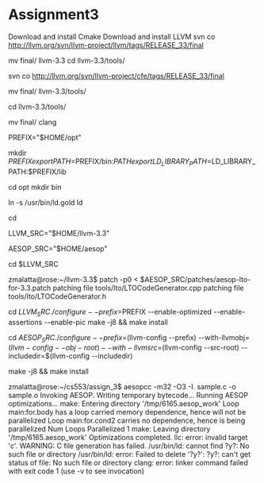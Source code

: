 # Assignment3
Download and install Cmake
Download and install LLVM
svn co http://llvm.org/svn/llvm-project/llvm/tags/RELEASE_33/final

mv final/ llvm-3.3
cd llvm-3.3/tools/


svn co http://llvm.org/svn/llvm-project/cfe/tags/RELEASE_33/final

mv final/ llvm-3.3/tools/

cd llvm-3.3/tools/

mv final/ clang


PREFIX="$HOME/opt"


mkdir $PREFIX
export PATH=$PREFIX/bin:$PATH
export LD_LIBRARY_PATH=$LD_LIBRARY_PATH:$PREFIX/lib


cd opt
mkdir bin


ln -s /usr/bin/ld.gold ld 

cd


LLVM_SRC="$HOME/llvm-3.3"

AESOP_SRC="$HOME/aesop"


cd $LLVM_SRC

zmalatta@rose:~/llvm-3.3$ patch -p0 < $AESOP_SRC/patches/aesop-lto-for-3.3.patch
patching file tools/lto/LTOCodeGenerator.cpp
patching file tools/lto/LTOCodeGenerator.h


cd $LLVM_SRC
./configure --prefix=$PREFIX --enable-optimized --enable-assertions --enable-pic 
make -j8 && make install



 cd $AESOP_SRC
  ./configure --prefix=$(llvm-config --prefix) --with-llvmobj=$(llvm-config --obj-root) --with-llvmsrc=$(llvm-config --src-root) --includedir=$(llvm-config --includedir)
     
  make -j8 && make install


  zmalatta@rose:~/cs553/assign_3$ aesopcc -m32 -O3 -I. sample.c -o sample.o
Invoking AESOP.
	Writing temporary bytecode...
	Running AESOP optimizations...
make: Entering directory '/tmp/6165.aesop_work'
	 Loop main:for.body has a loop carried memory dependence, hence will not be parallelized 
	 Loop main:for.cond2 carries no dependence, hence is being parallelized 
	Num Loops Parallelized 1
make: Leaving directory '/tmp/6165.aesop_work'
	Optimizations completed.
llc: error: invalid target 'c'.
WARNING: C file generation has failed.
/usr/bin/ld: cannot find ?y?: No such file or directory
/usr/bin/ld: error: Failed to delete '?y?': ?y?: can't get status of file: No such file or directory
clang: error: linker command failed with exit code 1 (use -v to see invocation)
